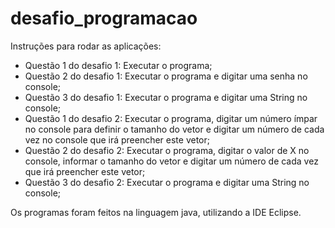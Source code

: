 # desafio_programacao
Instruções para rodar as aplicações:
* Questão 1 do desafio 1: Executar o programa;
* Questão 2 do desafio 1: Executar o programa e digitar uma senha no console;
* Questão 3 do desafio 1: Executar o programa e digitar uma String no console;
* Questão 1 do desafio 2: Executar o programa, digitar um número ímpar no console para definir o tamanho do vetor e digitar um número de cada vez no console que irá preencher este vetor;
* Questão 2 do desafio 2: Executar o programa, digitar o valor de X no console, informar o tamanho do vetor e digitar um número de cada vez que irá preencher este vetor;
* Questão 3 do desafio 2: Executar o programa e digitar uma String no console;


Os programas foram feitos na linguagem java, utilizando a IDE Eclipse.

